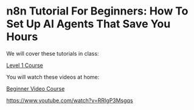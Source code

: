 # n8n Tutorial For Beginners: How To Set Up AI Agents That Save You Hours

We will cover these tutorials in class:


[Level 1 Course](https://docs.n8n.io/courses/level-one/)


You will watch these videos at home:


[Beginner Video Course](https://docs.n8n.io/video-courses/#beginner)

https://www.youtube.com/watch?v=RRIgP3Msgqs
